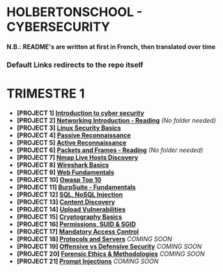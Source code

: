 # HOLBERTONSCHOOL - CYBERSECURITY
#### N.B.: README's are written at first in French, then translated over time
### Default Links redirects to the repo itself

# TRIMESTRE 1
- **[PROJECT 1] [Introduction to cyber security](https://github.com/KillianBHV/holbertonschool-cyber_security/tree/main/cybersecurity_basics/0x00_introduction_cybersecurity)**
- **[PROJECT 2] [Networking Introduction - Reading](https://github.com/KillianBHV/holbertonschool-cyber_security)** *(No folder needed)*
- **[PROJECT 3] [Linux Security Basics](https://github.com/KillianBHV/holbertonschool-cyber_security/tree/main/linux_security/0x00_linux_security_basics)**
- **[PROJECT 4] [Passive Reconnaissance](https://github.com/KillianBHV/tree/main/network_security/0x01_passive_reconnaissance)**
- **[PROJECT 5] [Active Reconnaissance](https://github.com/KillianBHV/tree/main/network_security/0x02_active_reconnaissance)**
- **[PROJECT 6] [Packets and Frames - Reading](https://github.com/KillianBHV/holbertonschool-cyber_security)** *(No folder needed)*
- **[PROJECT 7] [Nmap Live Hosts Discovery](https://github.com/KillianBHV/holbertonschool-cyber_security/tree/main/network_security/0x04_nmap_live_hosts_discovery)**
- **[PROJECT 8] [Wireshark Basics](https://github.com/KillianBHV/holbertonschool-cyber_security/tree/main/network_security/0x05_wireshark_basics)**
- **[PROJECT 9] [Web Fundamentals](https://github.com/KillianBHV/holbertonschool-cyber_security/tree/main/web_application_security/0x00_web_fundamentals)**
- **[PROJECT 10] [Owasp Top 10](https://github.com/KillianBHV/holbertonschool-cyber_security/tree/main/web_application_security/0x01_owasp_top_10)**
- **[PROJECT 11] [BurpSuite - Fundamentals](https://github.com/KillianBHV/holbertonschool-cyber_security/tree/main/web_application_security/0x02_burpsuite_fundamentals)**
- **[PROJECT 12] [SQL, NoSQL Injection](https://github.com/KillianBHV/holbertonschool-cyber_security/tree/main/web_application_security/0x03_sql_nosql_injection)**
- **[PROJECT 13] [Content Discovery](https://github.com/KillianBHV/holbertonschool-cyber_security/tree/main/web_application_security/0x04_content_discovery)** 
- **[PROJECT 14] [Upload Vulnerabilities](https://github.com/KillianBHV/holbertonschool-cyber_security/tree/main/web_application_security/0x05_upload_vulnerabilites)**
- **[PROJECT 15] [Cryptography Basics](https://github.com/KillianBHV/holbertonschool-cyber_security/tree/main/cybersecurity_basics/0x03_cryptography_basics)**
- **[PROJECT 16] [Permissions, SUID & SGID](https://github.com/KillianBHV/holbertonschool-cyber_security/tree/main/linux_security/0x01_permissions_sguid_sgid)**
- **[PROJECT 17] [Mandatory Access Control](https://github.com/KillianBHV/holbertonschool-cyber_security/tree/main/linux_security/0x02_mandatory_access_control)**
- **[PROJECT 18] [Protocols and Servers](https://github.com/KillianBHV/holbertonschool-cyber_security)** *COMING SOON*
- **[PROJECT 19] [Offensive vs Defensive Security](https://github.com/KillianBHV/holbertonschool-cyber_security)** *COMING SOON*
- **[PROJECT 20] [Forensic Ethics & Methodologies](https://github.com/KillianBHV/holbertonschool-cyber_security)** *COMING SOON*
- **[PROJECT 21] [Prompt Injections](https://github.com/KillianBHV/holbertonschool-cyber_security)** *COMING SOON*
